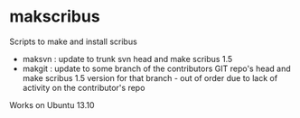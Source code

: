 makscribus
==========

Scripts to make and install scribus

- maksvn : update to trunk svn head and make scribus 1.5
- makgit : update to some branch of the contributors GIT repo's head and make scribus 1.5 version for that branch - out of order due to lack of activity on the contributor's repo

Works on Ubuntu 13.10
